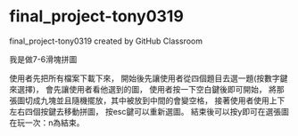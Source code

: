 # final_project-tony0319
final_project-tony0319 created by GitHub Classroom

我是做7-6滑塊拼圖

使用者先把所有檔案下載下來，
開始後先讓使用者從四個題目去選一題(按數字鍵來選擇)，
會先讓使用者看他選到的圖，
使用者按一下空白鍵後即可開始，
將那張圖切成九塊並且隨機擺放，其中被放到中間的會變空格，
接著使用者使用上下左右四個按鍵去移動拼圖，
按esc鍵可以重新選圖。
結束後可以按y即可在選張圖在玩一次：n為結束。
